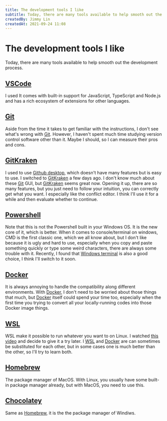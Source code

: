 ```yaml
---
title: The development tools I like
subtitle: Today, there are many tools available to help smooth out the development process.
createdBy: Jimmy Lin
createdAt: 2021-09-24 11:08
---
```


# The development tools I like

Today, there are many tools available to help smooth out the development process.

## [VSCode](https://code.visualstudio.com/)

I used It comes with built-in support for JavaScript, TypeScript and Node.js and has a rich ecosystem of extensions for other languages.

## [Git](https://git-scm.com/)

Aside from the time it takes to get familiar with the instructions, I don't see what's wrong with [Git](https://git-scm.com/). However, I haven't spent much time studying version control software other than it. Maybe I should, so I can measure their pros and cons.

## [GitKraken](https://www.gitkraken.com/)

I used to use [Github desktop](https://desktop.github.com/), which doesn't have many features but is easy to use. I switched to [GitKraken](https://www.gitkraken.com/) a few days ago. I don't know much about these [Git](https://git-scm.com/) GUI, but [GitKraken](https://www.gitkraken.com/) seems great now. Opening it up, there are so many features, but you just need to follow your intuition, you can correctly get what you want. I especially like the conflict editor. I think I'll use it for a while and then evaluate whether to continue.

## [Powershell](https://github.com/PowerShell/PowerShell)

Note that this is not the Powershell built in your Windows OS. It is the new core of it, which is better. When it comes to console/terminal on windows, CMD is the first classic one, which we all know about, but I don't like because it is ugly and hard to use, especially when you copy and paste something quickly or type some weird characters, there are always some trouble with it. Recently, I found that [Windows terminal](https://github.com/microsoft/terminal) is also a good choice, I think I'll switch to it soon.

## [Docker](https://www.docker.com/)

It is always annoying to handle the compatibility along different environments. With [Docker](https://www.docker.com/), I don't need to be worried about those things that much, but [Docker](https://www.docker.com/) itself could spend your time too, especially when the first time you trying to convert all your locally-running codes into those Docker image things.

## [WSL](https://www.youtube.com/watch?v=A0eqZujVfYU)

WSL make it possible to run whatever you want to on Linux. I watched [this video](https://www.youtube.com/watch?v=A0eqZujVfYU) and decide to give it a try later. I [WSL](https://www.youtube.com/watch?v=A0eqZujVfYU) and [Docker](https://www.docker.com/) are can sometimes be substituted for each other, but in some cases one is much better than the other, so I'll try to learn both.

## [Homebrew](https://brew.sh/index_zh-tw)

The package manager of MacOS. With Linux, you usually have some built-in package manager already, but with MacOS, you need to use this.

## [Chocolatey](https://chocolatey.org/)

Same as [Homebrew](https://brew.sh/index_zh-tw), it is the the package manager of Windiws.
